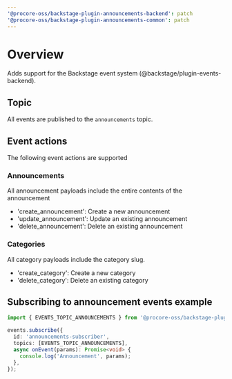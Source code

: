 ```yaml
---
'@procore-oss/backstage-plugin-announcements-backend': patch
'@procore-oss/backstage-plugin-announcements-common': patch
---
```


# Overview

Adds support for the Backstage event system (@backstage/plugin-events-backend).

## Topic

All events are published to the `announcements` topic.

## Event actions

The following event actions are supported

### Announcements

All announcement payloads include the entire contents of the announcement

- 'create_announcement': Create a new announcement
- 'update_announcement': Update an existing announcement
- 'delete_announcement': Delete an existing announcement

### Categories

All category payloads include the category slug.

- 'create_category': Create a new category
- 'delete_category': Delete an existing category

## Subscribing to announcement events example

```ts
import { EVENTS_TOPIC_ANNOUNCEMENTS } from '@procore-oss/backstage-plugin-announcements-common';

events.subscribe({
  id: 'announcements-subscriber',
  topics: [EVENTS_TOPIC_ANNOUNCEMENTS],
  async onEvent(params): Promise<void> {
    console.log('Announcement', params);
  },
});
```
